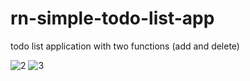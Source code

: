 # rn-simple-todo-list-app
todo list application with two functions (add and delete)

![2](https://user-images.githubusercontent.com/49512381/82134985-7e098400-9806-11ea-9578-6e31d9daaebe.png)
![3](https://user-images.githubusercontent.com/49512381/82134986-7fd34780-9806-11ea-8e34-a4ee92ada637.png)
